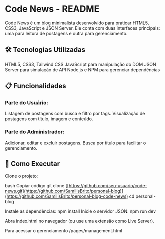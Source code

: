 # Code News - README
Code News é um blog minimalista desenvolvido para praticar HTML5, CSS3, JavaScript e JSON Server. Ele conta com duas interfaces principais: uma para leitura de postagens e outra para gerenciamento.

## 🛠️ Tecnologias Utilizadas
HTML5, CSS3, Tailwind CSS
JavaScript para manipulação do DOM
JSON Server para simulação de API
Node.js e NPM para gerenciar dependências

## 📋 Funcionalidades
### Parte do Usuário:
Listagem de postagens com busca e filtro por tags.
Visualização de postagens com título, imagem e conteúdo.
### Parte do Administrador:
Adicionar, editar e excluir postagens.
Busca por título para facilitar o gerenciamento.

## 🚀 Como Executar
Clone o projeto:

bash
Copiar código
git clone [[https://github.com/seu-usuario/code-news.git](https://github.com/SamilisBrito/personal-blog)](https://github.com/SamilisBrito/personal-blog-code-news)
cd personal-blog


Instale as dependências:
npm install
Inicie o servidor JSON:
npm run dev 

Abra index.html no navegador (ou use uma extensão como Live Server).

Para acessar o gerenciamento /pages/management.html
